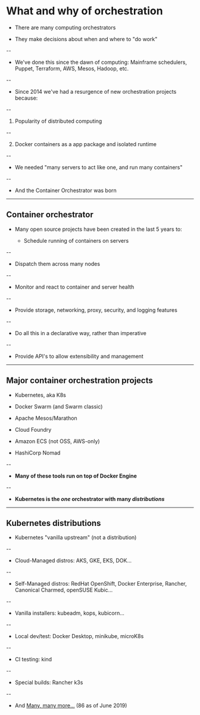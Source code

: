 # What and why of orchestration

- There are many computing orchestrators

- They make decisions about when and where to "do work"

--

- We've done this since the dawn of computing: Mainframe schedulers, Puppet, Terraform, AWS, Mesos, Hadoop, etc.

--

- Since 2014 we've had a resurgence of new orchestration projects because:

--

  1. Popularity of distributed computing

--

  2. Docker containers as a app package and isolated runtime

--

- We needed "many servers to act like one, and run many containers"

--

- And the Container Orchestrator was born

---

## Container orchestrator

- Many open source projects have been created in the last 5 years to:

  - Schedule running of containers on servers

--

  - Dispatch them across many nodes

--

  - Monitor and react to container and server health

--

  - Provide storage, networking, proxy, security, and logging features

--

  - Do all this in a declarative way, rather than imperative

--

  - Provide API's to allow extensibility and management

---

## Major container orchestration projects

- Kubernetes, aka K8s

- Docker Swarm (and Swarm classic)

- Apache Mesos/Marathon

- Cloud Foundry

- Amazon ECS (not OSS, AWS-only)

- HashiCorp Nomad


--

- **Many of these tools run on top of Docker Engine**

--

- **Kubernetes is the *one* orchestrator with many _distributions_**

---

## Kubernetes distributions

- Kubernetes "vanilla upstream" (not a distribution)

--

- Cloud-Managed distros: AKS, GKE, EKS, DOK...

--

- Self-Managed distros: RedHat OpenShift, Docker Enterprise, Rancher, Canonical Charmed, openSUSE Kubic...

--

- Vanilla installers: kubeadm, kops, kubicorn...

--

- Local dev/test: Docker Desktop, minikube, microK8s

--

- CI testing: kind

--

- Special builds: Rancher k3s

--

- And [Many, many more...](https://kubernetes.io/partners/#conformance) (86 as of June 2019)

